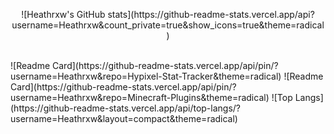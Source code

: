 <p align="center">![Heathrxw's GitHub stats](https://github-readme-stats.vercel.app/api?username=Heathrxw&count_private=true&show_icons=true&theme=radical)<p>
<br />
![Readme Card](https://github-readme-stats.vercel.app/api/pin/?username=Heathrxw&repo=Hypixel-Stat-Tracker&theme=radical)
![Readme Card](https://github-readme-stats.vercel.app/api/pin/?username=Heathrxw&repo=Minecraft-Plugins&theme=radical)
![Top Langs](https://github-readme-stats.vercel.app/api/top-langs/?username=Heathrxw&layout=compact&theme=radical)

